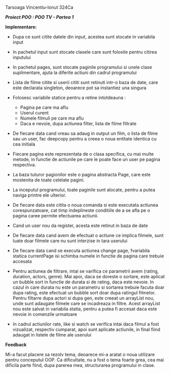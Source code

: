 Tarsoaga Vincentiu-Ionut
324Ca

***Proiect POO : POO TV - Partea 1***

**Implementare:**

* Dupa ce sunt citite datele din input, acestea sunt stocate in variabila input
* In pachetul input sunt stocate clasele care sunt folosite pentru citirea
inputului
* In pachetul pages, sunt stocate paginile programului si unele clase suplimentare,
ajuta la diferite actiuni din cadrul programului
* Lista de filme citite si userii cititi sunt retinuti intr-o baza de date, care
este declarata singleton, deoarece pot sa instantiez una singura
* Folosesc variabile statice pentru a retine intotdeauna :
  * Pagina pe care ma aflu
  * Userul curent
  * Numele filmuli pe care ma aflu
  * Daca e nevoie, dupa actiunea filter, lista de filme filtrate
* De fiecare data cand vreau sa adaug in output un film, o lista de filme
sau un user, fac deepcopy pentru a creea o noua entitate identica cu cea initiala
* Fiecare pagina este reprezentata de o clasa specifica, cu mai multe metode, 
in functie de actiunile pe care le poate face un user pe pagina respectiva.
* La baza tuturor pagionilor este o pagina abstracta Page, care este mostenita de 
toate celelate pagini.
* La inceputul programului, toate paginile sunt alocate, pentru a putea naviga
printre ele ulterior.
* De fiecare data este citita o noua comanda si este executata actiunea 
corespunzatoare, cat timp indeplineste conditiile de a se afla pe o pagina caree 
permite efectuarea actiunii.
* Cand un user nou da register, acesta este retinut in baza de date
* De fiecare data cand avem de efectuat o actiune ce implica filmele, sunt 
luate doar filmele care nu sunt interzise in tara userului

* De fiecare data cand se executa actiunea change page, fvariabila statica
currentPage isi schimba numele in functie de pagina care trebuie accesata
* Pentru actiunea de filtrare, intai se varifica ce parametrii avem (rating,
duration, actors, genre). Mai apoi, daca se doreste o sortare, este aplicat
un bubble sort in functie de durata si de rating, daca este nevoie. In cazul 
in care durata nu este un parametru si sortarea trebuie facuta doar dupa rating,
este efectuat un bubble sort doar dupa ratingul filmelor. Pentru filtarre dupa
actori si dupa gen, este creeat un arrayList nou, unde sunt adaugate filmele care
se incadreaza in filtre. Acest arrayList nou este salvat in variabila statia, 
pentru a putea fi accesat daca este nevoie in comenzile urmatoare
* In cadrul actiunilor rate, like si watch se verifica intai daca filmul a fost 
vizualizat, respectiv cumparat, apoi sunt aplicate actiunile, in final fiind
adaugat in listele de filme ale userului

**Feedback**

Mi-a facut placere sa rezolv tema, deoarece mi-a aratat o noua utilizare pentru
conceputul OOP. Ca dificultate, nu a fost o tema foarte grea, cea mai dificila
parte fiind, dupa parerea mea, structurarea programului in clase.
